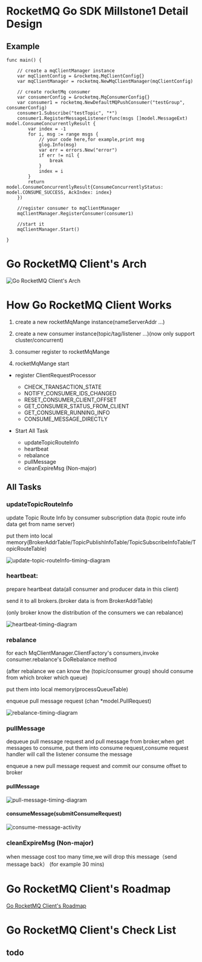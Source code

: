 # RocketMQ Go SDK Millstone1 Detail Design

## Example 
```
func main() {

	// create a mqClientManager instance
	var mqClientConfig = &rocketmq.MqClientConfig{}
	var mqClientManager = rocketmq.NewMqClientManager(mqClientConfig)

	// create rocketMq consumer
	var consumerConfig = &rocketmq.MqConsumerConfig{}
	var consumer1 = rocketmq.NewDefaultMQPushConsumer("testGroup", consumerConfig)
	consumer1.Subscribe("testTopic", "*")
	consumer1.RegisterMessageListener(func(msgs []model.MessageExt) model.ConsumeConcurrentlyResult {
		var index = -1
		for i, msg := range msgs {
			// your code here,for example,print msg
			glog.Info(msg)
			var err = errors.New("error")
			if err != nil {
				break
			}
			index = i
		}
		return model.ConsumeConcurrentlyResult{ConsumeConcurrentlyStatus: model.CONSUME_SUCCESS, AckIndex: index}
	})

	//register consumer to mqClientManager
	mqClientManager.RegisterConsumer(consumer1)

	//start it
	mqClientManager.Start()

}
```

# Go RocketMQ Client's Arch

![Go RocketMQ Client's Arch](http://www.plantuml.com/plantuml/svg/ZLNDRk8m4BxdANokL1w06ukWPTK4DW7j4RdEGACcDjWE4jjotvNsaNWdNc77Jan2C4jxg1ZFDn_V_C9ogXIHWhs3BhRBjUY5ss6U0TSXvNGDyYDG87SPWqHJ3S4XO5SHipBFGr0AuKF1jHHvRkBEs9gWDyXpmP2anlueeKHMYI_h_OUNkL8ofamBYP1YY_ogB43EwMiEQC-aI4lcxEuNXcTy9mknMYdG2RBwWXnf9uWS0dB5RmLYhjPRkoKKGcTytOlh3mv52CduJhn3ikUiiGRgmfno-4dtQ9-_xvfG50NbgM5afTAYU0QQWaHJmhO4fOSY1Mkf3LO0AjEZi5A6LLfbQwkFqm8IkHkagM53kF5FPfKwfIbd426aKkTdYoi9M4M6ZHRIyXej3B8TE8K4zTS94_q6f03z9j9UXNqQpPV3QPGimb6yJEQ3-I9PZkDfk1o-J4RHt0EA5r4qYPwMasWyhTozNaLsiFyxIXEG6SspNo2VKOSTLrBzVLU2Drxt6jkX3BSTpm4RRogcDfI16mip3NVNWpmyFjuUzJv38CM21pSXbg2PrQz7k9Le8XeM2-bEDsaZNVGD9Ba7dJQRzmLq3AyqDpFt1MpzM5SwgLxRSRZflcQPFfuJ4AOh_lLjgc0Ysdc8gguMPPsDx3kk5el7-xzxQU7-b4re0ZojdxzHzkxwMqFk14ylhcEhPguon5JjiZh4zg9pdwvH1jI-ENNMrqp-K-A3FzXqE-iSTBhTMehBZjU_SZPlxwBUH5_iLc0lWT1uoyI6YDMj8IBzq_6tEVUVTA_Ofx2d_dJyuuqbVGxwTFohN7Ru6OUG0pElxeww6tz1SRsPnHOteIW4ho_jFm00)

# How Go RocketMQ Client Works


1. create a new rocketMqMange instance(nameServerAddr ...)

2. create a new consumer instance(topic/tag/listener ...)(now only support cluster/concurrent)

3. consumer register to rocketMqMange
 
4. rocketMqMange start

* register ClientRequestProcessor
  * CHECK_TRANSACTION_STATE
  * NOTIFY_CONSUMER_IDS_CHANGED
  * RESET_CONSUMER_CLIENT_OFFSET
  * GET_CONSUMER_STATUS_FROM_CLIENT
  * GET_CONSUMER_RUNNING_INFO
  * CONSUME_MESSAGE_DIRECTLY
 
* Start All Task
    * updateTopicRouteInfo
    * heartbeat
    * rebalance
    * pullMessage
    * cleanExpireMsg (Non-major)

## All Tasks

 ### updateTopicRouteInfo
 
 update Topic Route Info by consumer subscription data (topic route info data get from name server) 
 
 put them into local memory(BrokerAddrTable/TopicPublishInfoTable/TopicSubscribeInfoTable/TopicRouteTable)

![update-topic-routeInfo-timing-diagram](http://www.plantuml.com/plantuml/proxy?src=https://raw.githubusercontent.com/StyleTang/incubator-rocketmq-externals/go-client-detail-design/rocketmq-go/docs/update-topic-routeInfo-timing-diagram.puml)

 ### heartbeat:
 
 prepare heartbeat data(all consumer and producer data in this client)
 
 send it to all brokers.(broker data is from BrokerAddrTable) 
  
 (only broker know the distribution of the consumers we can rebalance)

![heartbeat-timing-diagram](http://www.plantuml.com/plantuml/proxy?src=https://raw.githubusercontent.com/StyleTang/incubator-rocketmq-externals/go-client-detail-design/rocketmq-go/docs/heartbeat-timing-diagram.puml)

 ### rebalance
 
 for each MqClientManager.ClientFactory's consumers,invoke consumer.rebalance's DoRebalance method
 
 (after rebalance we can know the (topic/consumer group) should consume from which broker which queue)
 
  put them into local memory(processQueueTable)
  
  enqueue pull message request (chan *model.PullRequest)
  
 ![rebalance-timing-diagram](http://www.plantuml.com/plantuml/svg/XL7DQiCm3BxdANJSO7s170gZi55OsTOMTdPi9J4uaclBbBtz72TBCoZiPblVdpuViL5EaKROR8-_vxhb0AXq3yBUQh04fzH47QmNorGjmCtsSDavYoHrQydic68QCEpDcutoKCXFNU3a7-zoNb7E8sOMRt1FBK-qFuHdvrWhmGF6g3hyJ9Zm926_TD-rceTmjT93le6UOu0kDZ260KMc32yZEM_KyjhXjdho9ejz1DRPh3YTLUDoiWLIAIUmk2eWlCwg3Jgc3gItSGcnTdblsuXo4WvOQnvyoaR9kPV0mrUF0QiLO5LJG6M0o-XkZKYJlSzQC4mTGS3y6AL25n76pyb99nYn_9lqreT1XtdDWlIhLYeaymC0)
  
 ### pullMessage
 
 dequeue pull message request and pull message from broker,when get messages to consume,
 put them into consume request,consume request handler will call the listener consume the message
 
 enqueue a new pull message request and commit our consume offset to broker
 
 #### pullMessage
 
 ![pull-message-timing-diagram](http://www.plantuml.com/plantuml/svg/dPHHZzem3CVV-odynYO1Uwyc9AvNRfCet5hG7b7Qkb2HDbpY7BTlFoSK1bgPnDxYsFdPVyT9YhcGeYqGHfFql0v5HQX1Ntn7X2qI24Z4uMk2neWj_h1eSVYgLS6sDoP1UaM3LojbYcyM3KMg9QsaP6W8aDkwPDRXZnz4Mx9DGEfwsrE3Viu_4XntjKIGIXs0n1w1TWWrOGEg-elkdAtVxMJrfnjDdhJQemvB1KOrIBkwtOB85TTSINM4uXJwfJbHeDJgC1wFeQv0xOV2_6eBdmNE0PLM3UGU6fpOBAatTrW8FfUBOZ_cx4wC1saqLb8W9C5ikLuytokSryOssCdBKB_NVCF6varDdQyxTO_GNnL-O6495_X1Lm51RxhHP5uRmXPrmgrJPVYf2uizH6cMHyNETT7jUf5TepxpjCZoxEcmhWpE2xupj-ZWrhodNoDPtLuI6X9aJJ1mtOoMYsoTn9ji7KLnbWM3EvBwmS40fK58upDcFbt5AU-svRtUD6-HhB6bq72Grru9dk3oCYlkxeSyIOPgrkkSG_TOwfQVIsEsJ-oU-HF1GwNspG1KV1ctpCUW6XlrVhf1OmltDrnak4VklX7dOpm_nyeW3UsX58IT5VZkBPQRHVnpasGl3ytavN0oNKNVukV_12ndionURRxFv_7BTFuWe2r_0m00)
 
 #### consumeMessage(submitConsumeRequest)
 
 ![consume-message-activity](http://www.plantuml.com/plantuml/svg/VL5FQy8m5B_tKxoR4PdWjKvaAnu4Ey7Eqv0HsnSDQvCkBztcjzzBxT3si1m2UVdzJSXBvwEuGY9vmeqc3mlmJXfIrbNfTVng4skegN0UnGu38htXqQ0JT_pnFD8A1EEc7IlpqZS4YmMCakrBjazNxza-ILPPDbgEmP_HWBWWZIE0MEOVQrFW3ti4XQVkE8-m90HXx13rCECxKsWLnTJaEUVeih4XL7IYjnjw0hC3Lm3DLt_32VE_pxfaSGsFBMDQeZdvyxAr8XP_Pl0EgIb3zJ3eBC9Sj1xwmBK1j19z_B3VTGsJJcLTCwqd5VhU24fomk9VVFi6lBTbeZYtLQNzLYbgFynXPRymw_cAGGpMuMH7fdKVjyFF1icBldk0DNKXFLxLrsPZSrccxE0kujwNaUHj_Gi0)
   
 ### cleanExpireMsg (Non-major)

when message cost too many time,we will drop this message（send message back） (for example 30 mins)



# Go RocketMQ Client's Roadmap
 [Go RocketMQ Client's Roadmap](https://github.com/StyleTang/incubator-rocketmq-externals/blob/master/rocketmq-go/docs/roadmap.md)

# Go RocketMQ Client's Check List

## todo